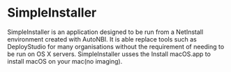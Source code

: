 # SimpleInstaller

SimpleInstaller is an application designed to be run from a NetInstall environment created with AutoNBI. It is able replace tools such as DeployStudio for many organisations without the requirement of needing to be run on OS X servers.
SimpleInstaller usses the Install macOS.app to install macOS on your mac(no imaging).

